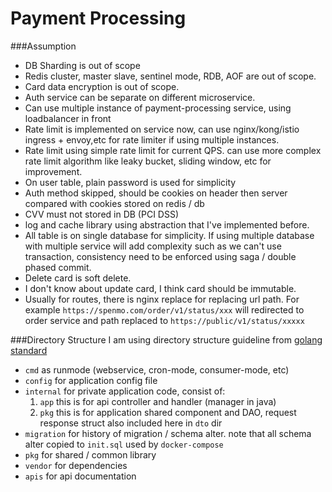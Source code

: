 # Payment Processing

###Assumption
- DB Sharding is out of scope
- Redis cluster, master slave, sentinel mode, RDB, AOF are out of scope.
- Card data encryption is out of scope.
- Auth service can be separate on different microservice.
- Can use multiple instance of payment-processing service, using loadbalancer in front
- Rate limit is implemented on service now, can use nginx/kong/istio ingress + envoy,etc for rate limiter if using multiple instances.
- Rate limit using simple rate limit for current QPS. can use more complex rate limit algorithm like leaky bucket, sliding window, etc for improvement.
- On user table, plain password is used for simplicity
- Auth method skipped, should be cookies on header then server compared with cookies stored on redis / db
- CVV must not stored in DB (PCI DSS) 
- log and cache library using abstraction that I've implemented before.
- All table is on single database for simplicity. If using multiple database with multiple service will add complexity 
  such as we can't use transaction, consistency need to be enforced using saga / double phased commit.
- Delete card is soft delete.
- I don't know about update card, I think card should be immutable.
- Usually for routes, there is nginx replace for replacing url path. For example `https://spenmo.com/order/v1/status/xxx` will redirected
  to order service and path replaced to `https://public/v1/status/xxxxx`

###Directory Structure
I am using directory structure guideline from [golang standard](https://github.com/golang-standards/project-layout)
- `cmd` as runmode (webservice, cron-mode, consumer-mode, etc)
- `config` for application config file
- `internal` for private application code, consist of:
    1. `app` this is for api controller and handler (manager in java)
    2. `pkg` this is for application shared component and DAO, request response struct also included here in `dto` dir
- `migration` for history of migration / schema alter. note that all schema alter copied to `init.sql` used by `docker-compose`
- `pkg` for shared  / common library
- `vendor` for dependencies
- `apis` for api documentation

